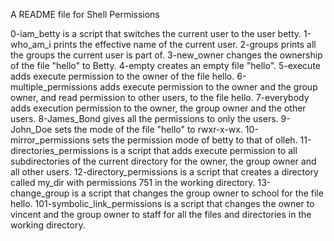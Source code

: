 A README file for Shell Permissions

0-iam_betty is a script that switches the current user to the user betty.
1-who_am_i prints the effective name of the current user.
2-groups prints all the groups the current user is part of.
3-new_owner changes the ownership of the file "hello" to Betty.
4-empty creates an empty file "hello".
5-execute adds execute permission to the owner of the file hello.
6-multiple_permissions adds execute permission to the owner and the group owner, and read permission to other users, to the file hello.
7-everybody adds execution permission to the owner, the group owner and the other users.
8-James_Bond gives all the permissions to only the users.
9-John_Doe sets the mode of the file "hello" to rwxr-x-wx.
10-mirror_permissions sets the permission mode of betty to that of olleh.
11-directories_permissions is  a script that adds execute permission to all subdirectories of the current directory for the owner, the group owner and all other users.
12-directory_permissions is a script that creates a directory called my_dir with permissions 751 in the working directory.
13-change_group is a script that changes the group owner to school for the file hello.
101-symbolic_link_permissions is a script that changes the owner to vincent and the group owner to staff for all the files and directories in the working directory.
